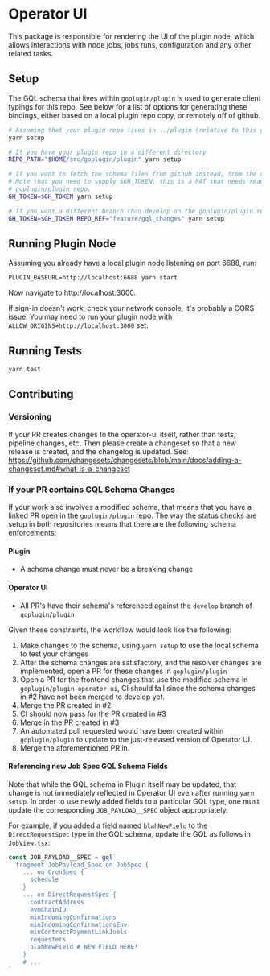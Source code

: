 # Operator UI

This package is responsible for rendering the UI of the plugin node, which allows interactions with node jobs, jobs runs, configuration and any other related tasks.

## Setup

The GQL schema that lives within `goplugin/plugin` is used to generate client typings for this repo. See below for a list of options for generating these bindings, either based on a local plugin repo copy, or remotely off of github.

```sh
# Assuming that your plugin repo lives in ../plugin (relative to this git repo root)
yarn setup

# If you have your plugin repo in a different directory
REPO_PATH="$HOME/src/goplugin/plugin" yarn setup

# If you want to fetch the schema files from github instead, from the develop branch
# Note that you need to supply $GH_TOKEN, this is a PAT that needs read access to the
# goplugin/plugin repo.
GH_TOKEN=$GH_TOKEN yarn setup

# If you want a different branch than develop on the goplugin/plugin repo
GH_TOKEN=$GH_TOKEN REPO_REF="feature/gql_changes" yarn setup
```

## Running Plugin Node

Assuming you already have a local plugin node listening on port 6688, run:

```
PLUGIN_BASEURL=http://localhost:6688 yarn start
```

Now navigate to http://localhost:3000.

If sign-in doesn't work, check your network console, it's probably a CORS issue. You may need to run your plugin node with `ALLOW_ORIGINS=http://localhost:3000` set.

## Running Tests

```
yarn test
```

## Contributing

### Versioning

If your PR creates changes to the operator-ui itself, rather than tests, pipeline changes, etc. Then please create a changeset so that a new release is created, and the changelog is updated. See: https://github.com/changesets/changesets/blob/main/docs/adding-a-changeset.md#what-is-a-changeset

### If your PR contains GQL Schema Changes

If your work also involves a modified schema, that means that you have a linked PR open in the `goplugin/plugin` repo. The way the status checks are setup in both repositories means that there are the following schema enforcements:

#### Plugin

- A schema change must never be a breaking change

#### Operator UI

- All PR's have their schema's referenced against the `develop` branch of `goplugin/plugin`

Given these constraints, the workflow would look like the following:

1. Make changes to the schema, using `yarn setup` to use the local schema to test your changes
2. After the schema changes are satisfactory, and the resolver changes are implemented, open a PR for these changes in `goplugin/plugin`
3. Open a PR for the frontend changes that use the modified schema in `goplugin/plugin-operator-ui`, CI should fail since the schema changes in #2 have not been merged to develop yet.
4. Merge the PR created in #2
5. CI should now pass for the PR created in #3
6. Merge in the PR created in #3
7. An automated pull requested would have been created within `goplugin/plugin` to update to the just-released version of Operator UI.
8. Merge the aforementioned PR in.

#### Referencing new Job Spec GQL Schema Fields

Note that while the GQL schema in Plugin itself may be updated, that change is not immediately reflected in
Operator UI even after running `yarn setup`. In order to use newly added fields to a particular GQL type,
one must update the corresponding `JOB_PAYLOAD__SPEC` object appropriately.

For example, if you added a field named `blahNewField` to the `DirectRequestSpec` type in the GQL schema,
update the GQL as follows in `JobView.tsx`:

```ts
const JOB_PAYLOAD__SPEC = gql`
  fragment JobPayload_Spec on JobSpec {
    ... on CronSpec {
      schedule
    }
    ... on DirectRequestSpec {
      contractAddress
      evmChainID
      minIncomingConfirmations
      minIncomingConfirmationsEnv
      minContractPaymentLinkJuels
      requesters
      blahNewField # NEW FIELD HERE!
    }
    # ...
`
```

